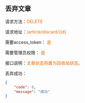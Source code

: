 ## 丢弃文章

<p>请求方法：<span style="color:#e96900">DELETE</p>
<p>请求地址：<span style="color:#e96900">/article/discard/{id}</span></p>
<p>需要access_token： <span style="color:#e96900">是</span></p>
<p>需要管理员权限： <span style="color:#e96900">是</span></p>
<p>接口说明：<span style="color:#e96900">文章状态将置为回收站状态。</span></p>

丢弃成功：
```json
{  
	"code": 0,  
	"message": "成功"
}
```
